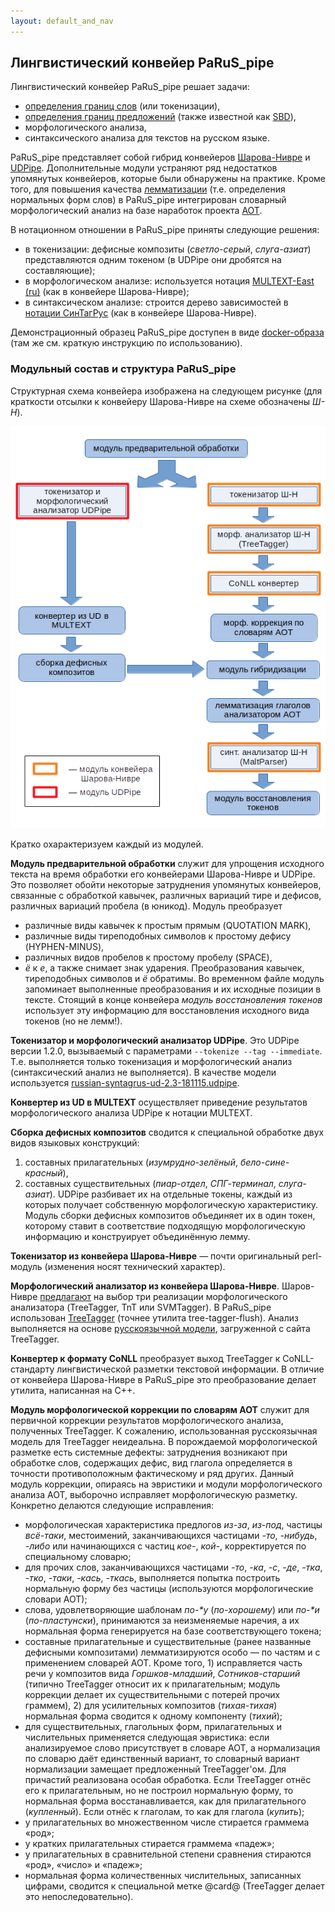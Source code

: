 ```yaml
---
layout: default_and_nav
---
```

## Лингвистический конвейер PaRuS_pipe
Лингвистический конвейер PaRuS_pipe решает задачи:
- [определения границ слов](https://en.wikipedia.org/wiki/Text_segmentation#Word_segmentation) (или токенизации), 
- [определения границ предложений](https://en.wikipedia.org/wiki/Text_segmentation#Sentence_segmentation) (также известной как [SBD](https://en.wikipedia.org/wiki/Sentence_boundary_disambiguation)), 
- морфологического анализа,
- синтаксического анализа 
для текстов на русском языке.

PaRuS_pipe представляет собой гибрид конвейеров [Шарова-Нивре](http://corpus.leeds.ac.uk/mocky/) и [UDPipe](http://ufal.mff.cuni.cz/udpipe). Дополнительные модули устраняют ряд недостатков упомянутых конвейеров, которые были обнаружены на практике. Кроме того, для повышения качества [лемматизации](https://ru.wikipedia.org/wiki/Лемматизация) (т.е. определения нормальных форм слов) в PaRuS_pipe интегрирован словарный морфологический анализ на базе наработок проекта [АОТ](http://aot.ru/).

В нотационном отношении в PaRuS_pipe приняты следующие решения:
- в токенизации: дефисные композиты (*светло-серый*, *слуга-азиат*) представляются одним токеном (в UDPipe они дробятся на составляющие);
- в морфологическом анализе: используется нотация [MULTEXT-East (ru)](http://corpus.leeds.ac.uk/mocky/msd-ru.html) (как в конвейере Шарова-Нивре);
- в синтаксическом анализе: строится дерево зависимостей в [нотации СинТагРус](http://www.ruscorpora.ru/new/instruction-syntax.html#Синтаксическая) (как в конвейере Шарова-Нивре).

Демонстрационный образец PaRuS_pipe доступен в виде [docker-образа](https://hub.docker.com/r/parusproj/parus) (там же см. краткую инструкцию по использованию).

### Модульный состав и структура PaRuS_pipe
Структурная схема конвейера изображена на следующем рисунке (для краткости отсылки к конвейеру Шарова-Нивре на схеме обозначены *Ш-Н*).

![Структурная схема PaRuS_pipe](./assets/images/parus_pipe_A5.png)

Кратко охарактеризуем каждый из модулей.

**Модуль предварительной обработки** служит для упрощения исходного текста на время обработки его конвейерами Шарова-Нивре и UDPipe. Это позволяет обойти некоторые затруднения упомянутых конвейеров, связанные с обработкой кавычек, различных вариаций тире и дефисов, различных вариаций пробела (в юникод). Модуль преобразует
- различные виды кавычек к простым прямым (QUOTATION MARK), 
- различные виды тиреподобных символов к простому дефису (HYPHEN-MINUS),
- различных видов пробелов к простому пробелу (SPACE),
- *ё* к *е*,
а также снимает знак ударения. Преобразования кавычек, тиреподобных символов и *ё* обратимы. Во временном файле модуль запоминает выполненные преобразования и их исходные позиции в тексте. Стоящий в конце конвейера *модуль восстановления токенов* использует эту информацию для восстановления исходного вида токенов (но не лемм!).

**Токенизатор и морфологический анализатор UDPipe**. Это UDPipe версии 1.2.0, вызываемый с параметрами `--tokenize --tag --immediate`. Т.е. выполняется только токенизация и морфологический анализ (синтаксический анализ не выполняется). В качестве модели используется [russian-syntagrus-ud-2.3-181115.udpipe](https://lindat.mff.cuni.cz/repository/xmlui/handle/11234/1-2898).

**Конвертер из UD в MULTEXT** осуществляет приведение результатов морфологического анализа UDPipe к нотации MULTEXT.

**Сборка дефисных композитов** сводится к специальной обработке двух видов языковых конструкций:
1. составных прилагательных (*изумрудно-зелёный*, *бело-сине-красный*),
2. составных существительных (*пиар-отдел*, *СПГ-терминал*, *слуга-азиат*).
UDPipe разбивает их на отдельные токены, каждый из которых получает собственную морфологическую характеристику. Модуль сборки дефисных композитов объединяет их в один токен, которому ставит в соответствие подходящую морфологическую информацию и конструирует объединённую лемму.

**Токенизатор из конвейера Шарова-Нивре** — почти оригинальный perl-модуль (изменения носят технический характер).

**Морфологический анализатор из конвейера Шарова-Нивре**. Шаров-Нивре [предлагают](http://corpus.leeds.ac.uk/mocky/) на выбор три реализации морфологического анализатора (TreeTagger, TnT или SVMTagger). В PaRuS_pipe использован [TreeTagger](https://www.cis.uni-muenchen.de/~schmid/tools/TreeTagger/) (точнее утилита tree-tagger-flush). Анализ выполняется на основе [русскоязычной модели](https://www.cis.uni-muenchen.de/~schmid/tools/TreeTagger/data/russian.par.gz), загруженной с сайта TreeTagger.

**Конвертер к формату CoNLL** преобразует выход TreeTagger к CoNLL-стандарту лингвистической разметки текстовой информации. В отличие от конвейера Шарова-Нивре в PaRuS_pipe это преобразование делает утилита, написанная на C++.

**Модуль морфологической коррекции по словарям АОТ** служит для первичной коррекции результатов морфологического анализа, полученных TreeTagger. К сожалению, использованная русскоязычная модель для TreeTagger неидеальна. В порождаемой морфологической разметке есть системные дефекты: затруднения возникают при обработке слов, содержащих дефис, вид глагола определяется в точности противоположным фактическому и ряд других. Данный модуль коррекции, опираясь на эвристики и модули морфологического анализа АОТ, выборочно исправляет морфологическую разметку. Конкретно делаются следующие исправления:
- морфологическая характеристика предлогов *из-за*, *из-под*, частицы *всё-таки*, местоимений, заканчивающихся частицами *-то*, *-нибудь*, *-либо* или начинающихся с частиц *кое-*, *кой-*, корректируется по специальному словарю;
- для прочих слов, заканчивающихся частицами *-то*, *-ка*, *-с*, *-де*, *-тка*, *-тко*, *-таки*, *-кась*, *-ткась*, выполняется попытка построить нормальную форму без частицы (используются морфологические словари АОТ);
- слова, удовлетворяющие шаблонам *по-\*у* (*по-хорошему*) или *по-\*и* (*по-пластунски*), принимаются за неизменяемые наречия, а их нормальная форма генерируется на базе соответствующего токена;
- составные прилагательные и существительные (ранее названные дефисными композитами) лемматизируются особо — по частям и с применением словарей АОТ. Кроме того, 1) исправляется часть речи у композитов вида *Горшков-младший*, *Сотников-старший* (типично TreeTagger относит их к прилагательным; модуль коррекции делает их существительными с потерей прочих граммем), 2) для усилительных композитов (*тихая-тихая*) нормальная форма сводится к одному компоненту (*тихий*);
- для существительных, глагольных форм, прилагательных и числительных применяется следующая эвристика: если анализируемое слово присутствует в словаре АОТ, а нормализация по словарю даёт единственный вариант, то словарный вариант нормализации замещает предложенный TreeTagger'ом. Для причастий реализована особая обработка. Если TreeTagger отнёс его к прилагательным, но не построил нормальную форму, то нормальная форма восстанавливается, как для прилагательного (*купленный*). Если отнёс к глаголам, то как для глагола (*купить*);
- у прилагательных во множественном числе стирается граммема «род»;
- у кратких прилагательных стирается граммема «падеж»;
- у прилагательных в сравнительной степени сравнения стираются «род», «число» и «падеж»;
- нормальная форма количественных числительных, записанных цифрами, сводится к специальной метке @card@ (TreeTagger делает это непоследовательно).

